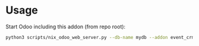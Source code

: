 # Usage

Start Odoo including this addon (from repo root):

```bash
python3 scripts/nix_odoo_web_server.py --db-name mydb --addon event_crm
```
